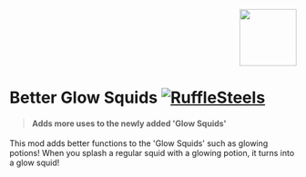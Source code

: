 <p align="right">
    <img src="https://i.imgur.com/k2lCbMR.png" width="100" height="100" />
</p> 

# Better Glow Squids [![RuffleSteels](https://img.shields.io/badge/Me-RuffleSteels-green)](https://github.com/RuffleSteels/Better-Glow-Squids/blob/master/README.md)
> #### Adds more uses to the newly added 'Glow Squids'


This mod adds better functions to the 'Glow Squids' such as glowing potions! When you splash a regular squid with a glowing potion, it turns into a glow squid!
<br />

